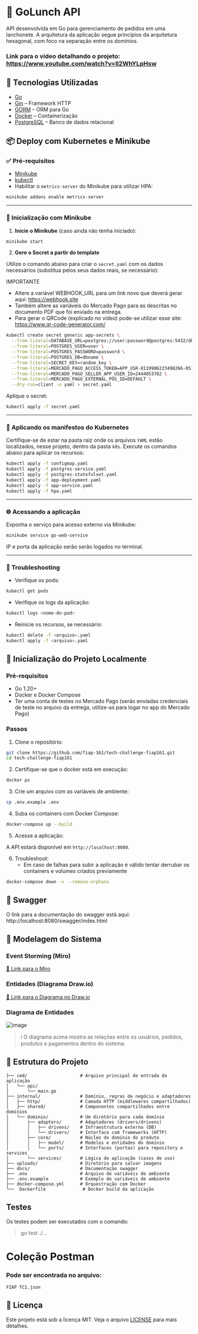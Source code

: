 # 🍔 GoLunch API

API desenvolvida em Go para gerenciamento de pedidos em uma lanchonete. A arquitetura da aplicação segue princípios da arquitetura hexagonal, com foco na separação entre os domínios.

### Link para o vídeo detalhando o projeto: https://www.youtube.com/watch?v=Il2WhYLpHsw

## 🧰 Tecnologias Utilizadas

- [Go](https://golang.org/)
- [Gin](https://github.com/gin-gonic/gin) – Framework HTTP
- [GORM](https://gorm.io/) – ORM para Go
- [Docker](https://www.docker.com/) – Containerização
- [PostgreSQL](https://www.postgresql.org/) – Banco de dados relacional

## 📦 Deploy com Kubernetes e Minikube

### ✅ Pré-requisitos

* [Minikube](https://minikube.sigs.k8s.io/docs/start/)
* [kubectl](https://kubernetes.io/docs/tasks/tools/)
* Habilitar o `metrics-server` do Minikube para utilizar HPA:

```bash
minikube addons enable metrics-server
```

---

### 🔪 Inicialização com Minikube

1. **Inicie o Minikube** (caso ainda não tenha iniciado):

```bash
minikube start
```

2. **Gere o Secret a partir do template**

Utilize o comando abaixo para criar o `secret.yaml` com os dados necessários (substitua pelos seus dados reais, se necessário):

IMPORTANTE
- Altere a variável WEBHOOK_URL para um link novo que deverá gerar aqui: https://webhook.site
- Também altere as variáveis do Mercado Pago para as descritas no documento PDF que foi enviado na entrega.
- Para gerar o QRCode (explicado no vídeo) pode-se utilizar esse site: https://www.qr-code-generator.com/

```bash
kubectl create secret generic app-secrets \
  --from-literal=DATABASE_URL=postgres://user:password@postgres:5432/dbname \
  --from-literal=POSTGRES_USER=user \
  --from-literal=POSTGRES_PASSWORD=password \
  --from-literal=POSTGRES_DB=dbname \
  --from-literal=SECRET_KEY=random_key \
  --from-literal=MERCADO_PAGO_ACCESS_TOKEN=APP_USR-8119906223498266-051516-0b1dc0cc2f9c6fb392955fb8e20dde55-2444053782 \
  --from-literal=MERCADO_PAGO_SELLER_APP_USER_ID=2444053782 \
  --from-literal=MERCADO_PAGO_EXTERNAL_POS_ID=DEFAULT \
  --dry-run=client -o yaml > secret.yaml
```

Aplique o secret:

```bash
kubectl apply -f secret.yaml
```

---

### 📂 Aplicando os manifestos do Kubernetes

Certifique-se de estar na pasta raiz onde os arquivos `YAML` estão localizados, nesse projeto, dentro da pasta `k8s`. Execute os comandos abaixo para aplicar os recursos:

```bash
kubectl apply -f configmap.yaml
kubectl apply -f postgres-service.yaml
kubectl apply -f postgres-statefulset.yaml
kubectl apply -f app-deployment.yaml
kubectl apply -f app-service.yaml
kubectl apply -f hpa.yaml
```

---

### 🌐 Acessando a aplicação

Exponha o serviço para acesso externo via Minikube:

```bash
minikube service go-web-service
```
IP  e porta da aplicação serão serão logados no terminal. 

---

### 🚰 Troubleshooting

* Verifique os pods:

```bash
kubectl get pods
```

* Verifique os logs da aplicação:

```bash
kubectl logs <nome-do-pod>
```

* Reinicie os recursos, se necessário:

```bash
kubectl delete -f <arquivo>.yaml
kubectl apply -f <arquivo>.yaml
```

## 🚀 Inicialização do Projeto Localmente

### Pré-requisitos

- Go 1.20+
- Docker e Docker Compose
- Ter uma conta de testes no Mercado Pago (serão enviadas credenciais de teste no arquivo da entrega, utilize-as para logar no app do Mercado Pago)

### Passos

1. Clone o repositório:

```bash
git clone https://github.com/fiap-161/tech-challenge-fiap161.git
cd tech-challenge-fiap161
```

2. Certifique-se que o docker está em execução:
   
```bash
docker ps
```

3. Crie um arquivo com as variáveis de ambiente:

```bash
cp .env.example .env
```

4. Suba os containers com Docker Compose:

```bash
docker-compose up --build
```

5. Acesse a aplicação:

A API estará disponível em `http://localhost:8080`.

6. Troubleshoot:
   - Em caso de falhas para subir a aplicação é válido tentar derrubar os containers e volumes criados previamente
     
```bash
docker-compose down -v --remove-orphans
```

## 📌 Swagger
O link para a documentação do swagger está aqui: http://localhost:8080/swagger/index.html

## 🧠 Modelagem do Sistema

### Event Storming (Miro)

[🔗 Link para o Miro](https://miro.com/app/board/uXjVI47kj_s=/?share_link_id=805239820203)

### Entidades (Diagrama Draw.io)

[🔗 Link para o Diagrama no Draw.io](https://drive.google.com/file/d/1JbteJHGAyQ__yRhp25sq0pfO-bhE2edP/view)

### Diagrama de Entidades

![image](https://github.com/user-attachments/assets/aac0e29d-3546-4cda-ac6b-a7c78a867dec)



> ℹ️ O diagrama acima mostra as relações entre os usuários, pedidos, produtos e pagamentos dentro do sistema.

## 📂 Estrutura do Projeto
```
├── cmd/                    # Arquivo principal de entrada da aplicação
│   └── api/
│       └── main.go
├── internal/               # Domínio, regras de negócio e adaptadores
│   ├── http/               # Camada HTTP (middlewares compartilhados)
│   ├── shared/             # Componentes compartilhados entre domínios
│   └── dominio/            # Um diretório para cada domínio
│       ├── adapters/       # Adaptadores (drivers/drivens)
│       │   ├── drivens/    # Infraestrutura externa (DB)
│       │   └── drivers/    # Interface com frameworks (HTTP)
│       ├── core/           # Núcleo do domínio do produto
│       │   ├── model/      # Modelos e entidades do domínio
│       │   └── ports/      # Interfaces (portas) para repository e services
│       └── services/       # Lógica de aplicação (casos de uso)
├── uploads/                # Diretório para salvar imagens
├── docs/                   # Documentação swagger
├── .env                    # Arquivo de variáveis de ambiente
├── .env.example            # Exemplo de variáveis de ambiente
├── docker-compose.yml      # Orquestração com Docker
└──  Dockerfile              # Docker build da aplicação
```

## Testes

Os testes podem ser executados com o comando:
> go test ./... 

# Coleção Postman
### Pode ser encontrada no arquivo:

```FIAP TC1.json```

## 📄 Licença

Este projeto está sob a licença MIT. Veja o arquivo [LICENSE](LICENSE) para mais detalhes.
